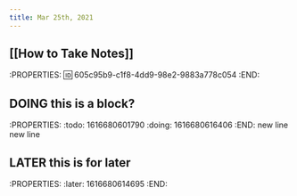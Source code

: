 ```yaml
---
title: Mar 25th, 2021
---
```


##
## [[How to Take Notes]]
:PROPERTIES:
:id: 605c95b9-c1f8-4dd9-98e2-9883a778c054
:END:
##
## DOING this is a block?
:PROPERTIES:
:todo: 1616680601790
:doing: 1616680616406
:END:
new line
new line
## LATER this is for later
:PROPERTIES:
:later: 1616680614695
:END:
##
